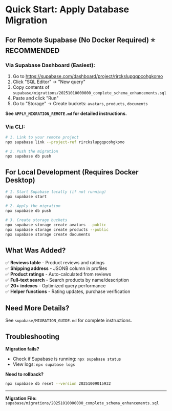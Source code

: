 # Quick Start: Apply Database Migration

## For Remote Supabase (No Docker Required) ⭐ RECOMMENDED

### Via Supabase Dashboard (Easiest):

1. Go to https://supabase.com/dashboard/project/rirckslupgqpcohgkomo
2. Click "SQL Editor" → "New query"
3. Copy contents of `supabase/migrations/20251010000000_complete_schema_enhancements.sql`
4. Paste and click "Run"
5. Go to "Storage" → Create buckets: `avatars`, `products`, `documents`

**See `APPLY_MIGRATION_REMOTE.md` for detailed instructions.**

### Via CLI:

```bash
# 1. Link to your remote project
npx supabase link --project-ref rirckslupgqpcohgkomo

# 2. Push the migration
npx supabase db push
```

## For Local Development (Requires Docker Desktop)

```bash
# 1. Start Supabase locally (if not running)
npx supabase start

# 2. Apply the migration
npx supabase db push

# 3. Create storage buckets
npx supabase storage create avatars --public
npx supabase storage create products --public
npx supabase storage create documents
```

## What Was Added?

✅ **Reviews table** - Product reviews and ratings  
✅ **Shipping address** - JSONB column in profiles  
✅ **Product ratings** - Auto-calculated from reviews  
✅ **Full-text search** - Search products by name/description  
✅ **20+ indexes** - Optimized query performance  
✅ **Helper functions** - Rating updates, purchase verification  

## Need More Details?

See `supabase/MIGRATION_GUIDE.md` for complete instructions.

## Troubleshooting

**Migration fails?**
- Check if Supabase is running: `npx supabase status`
- View logs: `npx supabase logs`

**Need to rollback?**
```bash
npx supabase db reset --version 20251009015932
```

---

**Migration File:** `supabase/migrations/20251010000000_complete_schema_enhancements.sql`
